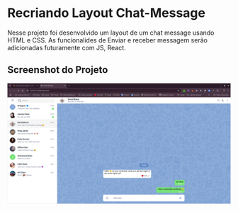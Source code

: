 # Recriando Layout Chat-Message

Nesse projeto foi desenvolvido um layout de um chat message usando HTML e CSS.
As funcionalides de Enviar e receber messagem serão adicionadas futuramente com JS, React.

## Screenshot do Projeto
<img src="https://github.com/romario-rodrigues/recriandolayoutchat/blob/main/src/assets/images/screenshot.png">

